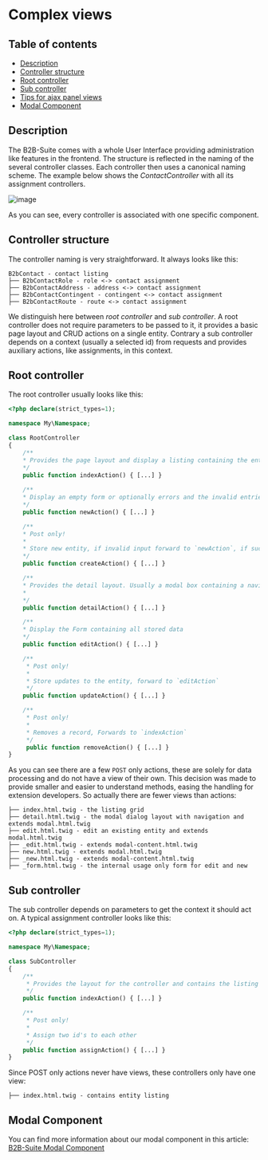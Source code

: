 # Complex views

## Table of contents

* [Description](#description)
* [Controller structure](#controller-structure)
* [Root controller](#root-controller)
* [Sub controller](#sub-controller)
* [Tips for ajax panel views](#tips-for-ajax-panel-views)
* [Modal Component](#modal-component)

## Description

The B2B-Suite comes with a whole User Interface providing administration like features in the frontend. The structure is reflected in the naming of the several controller classes. Each controller then uses a canonical naming scheme. The example below shows the _ContactController_ with all its assignment controllers.

![image](/.gitbook/assets/contact-controller-complex-example.svg)

As you can see, every controller is associated with one specific component.

## Controller structure

The controller naming is very straightforward. It always looks like this:

    B2bContact - contact listing
    ├── B2bContactRole - role <-> contact assignment
    ├── B2bContactAddress - address <-> contact assignment
    ├── B2bContactContingent - contingent <-> contact assignment
    ├── B2bContactRoute - route <-> contact assignment

We distinguish here between _root controller_ and _sub controller_. A root controller does not require parameters to be passed to it, it provides a basic page layout and CRUD actions on a single entity. Contrary a sub controller depends on a context (usually a selected id) from requests and provides auxiliary actions, like assignments, in this context.

## Root controller

The root controller usually looks like this:

```php
<?php declare(strict_types=1);

namespace My\Namespace;

class RootController
{
    /**
    * Provides the page layout and display a listing containing the entities
    */
    public function indexAction() { [...] }
    
    /**
    * Display an empty form or optionally errors and the invalid entries
    */
    public function newAction() { [...] }

    /**
    * Post only!
    *
    * Store new entity, if invalid input forward to `newAction`, if successful forward to `detailAction`
    */
    public function createAction() { [...] }

    /**
    * Provides the detail layout. Usually a modal box containing a navigation and initially selecting the `editAction`
    *
    */
    public function detailAction() { [...] }

    /**
    * Display the Form containing all stored data
    */
    public function editAction() { [...] }

    /**
     * Post only!
     *
     * Store updates to the entity, forward to `editAction`
     */
    public function updateAction() { [...] }

    /**
     * Post only!
     *
     * Removes a record, Forwards to `indexAction`
     */
     public function removeAction() { [...] }
}
```

As you can see there are a few `POST` only actions, these are solely for data processing and do not have a view of their own. This decision was made to provide smaller and easier to understand methods, easing the handling for extension developers. So actually there are fewer views than actions:

    ├── index.html.twig - the listing grid
    ├── detail.html.twig - the modal dialog layout with navigation and extends modal.html.twig
    ├── edit.html.twig - edit an existing entity and extends modal.html.twig
    ├── _edit.html.twig - extends modal-content.html.twig
    ├── new.html.twig - extends modal.html.twig
    ├── _new.html.twig - extends modal-content.html.twig
    ├── _form.html.twig - the internal usage only form for edit and new

## Sub controller

The sub controller depends on parameters to get the context it should act on. A typical assignment controller looks like this:

```php
<?php declare(strict_types=1);

namespace My\Namespace;

class SubController
{
    /**
     * Provides the layout for the controller and contains the listing
     */
    public function indexAction() { [...] }

    /**
     * Post only!
     *
     * Assign two id's to each other
     */
    public function assignAction() { [...] }
}
```

Since POST only actions never have views, these controllers only have one view:

    ├── index.html.twig - contains entity listing

## Modal Component

You can find more information about our modal component in this article: [B2B-Suite Modal Component](modal-component)
